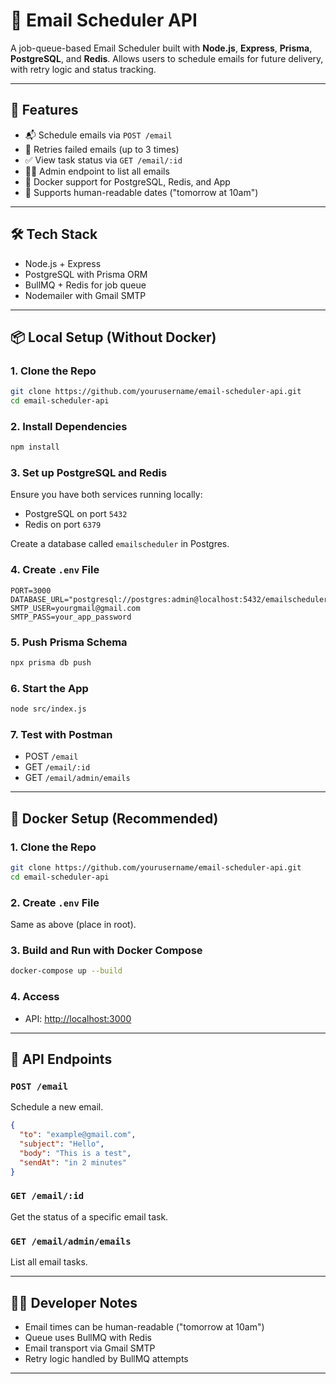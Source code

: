 # 📧 Email Scheduler API

A job-queue-based Email Scheduler built with **Node.js**, **Express**, **Prisma**, **PostgreSQL**, and **Redis**. Allows users to schedule emails for future delivery, with retry logic and status tracking.

---

## 🚀 Features

- 📬 Schedule emails via `POST /email`
- 🔁 Retries failed emails (up to 3 times)
- ✅ View task status via `GET /email/:id`
- 🧑‍💻 Admin endpoint to list all emails
- 🐳 Docker support for PostgreSQL, Redis, and App
- 📅 Supports human-readable dates ("tomorrow at 10am")

---

## 🛠 Tech Stack

- Node.js + Express
- PostgreSQL with Prisma ORM
- BullMQ + Redis for job queue
- Nodemailer with Gmail SMTP

---

## 📦 Local Setup (Without Docker)

### 1. Clone the Repo
```bash
git clone https://github.com/yourusername/email-scheduler-api.git
cd email-scheduler-api
```

### 2. Install Dependencies
```bash
npm install
```

### 3. Set up PostgreSQL and Redis
Ensure you have both services running locally:
- PostgreSQL on port `5432`
- Redis on port `6379`

Create a database called `emailscheduler` in Postgres.

### 4. Create `.env` File
```env
PORT=3000
DATABASE_URL="postgresql://postgres:admin@localhost:5432/emailscheduler"
SMTP_USER=yourgmail@gmail.com
SMTP_PASS=your_app_password
```

### 5. Push Prisma Schema
```bash
npx prisma db push
```

### 6. Start the App
```bash
node src/index.js
```

### 7. Test with Postman
- POST `/email`
- GET `/email/:id`
- GET `/email/admin/emails`

---

## 🐳 Docker Setup (Recommended)

### 1. Clone the Repo
```bash
git clone https://github.com/yourusername/email-scheduler-api.git
cd email-scheduler-api
```

### 2. Create `.env` File
Same as above (place in root).

### 3. Build and Run with Docker Compose
```bash
docker-compose up --build
```

### 4. Access
- API: [http://localhost:3000](http://localhost:3000)

---

## 📮 API Endpoints

### `POST /email`
Schedule a new email.
```json
{
  "to": "example@gmail.com",
  "subject": "Hello",
  "body": "This is a test",
  "sendAt": "in 2 minutes"
}
```

### `GET /email/:id`
Get the status of a specific email task.

### `GET /email/admin/emails`
List all email tasks.

---

## 👨‍💻 Developer Notes
- Email times can be human-readable ("tomorrow at 10am")
- Queue uses BullMQ with Redis
- Email transport via Gmail SMTP
- Retry logic handled by BullMQ attempts

---
